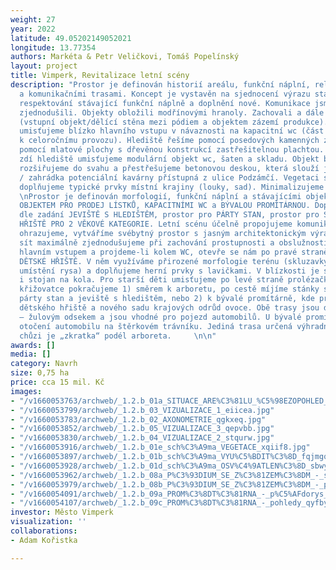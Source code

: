 ```yaml
---
weight: 27
year: 2022
latitude: 49.05202149052021
longitude: 13.77354
authors: Markéta & Petr Veličkovi, Tomáš Popelínský
layout: project
title: Vimperk, Revitalizace letní scény
description: "Prostor je definován historií areálu, funkční náplní, reliéfem, stavbami
  a komunikačními trasami. Koncept je vystavěn na sjednocení výrazu stavebních objektů,
  respektování stávající funkční náplně a doplnění nové. Komunikace jsme maximálně
  zjednodušili. Objekty obložili modřínovými hranoly. Zachovali a dále použili kámen
  (vstupní objekt/dělící stěna mezi pódiem a objektem zázemí produkce). Dětské hřiště
  umisťujeme blízko hlavního vstupu v návaznosti na kapacitní wc (část toalet vyčleňujeme
  k celoročnímu provozu). Hlediště řešíme pomocí posedových kamenných zídek, jeviště
  pomocí mlatové plochy s dřevěnou konstrukcí zastřešitelnou plachtou. Za kamennou
  zdí hlediště umisťujeme modulární objekt wc, šaten a skladu. Objekt bývalé promítárny
  rozšiřujeme do svahu a přestřešujeme betonovou deskou, která slouží jako vyhlídka
  / zahrádka potenciální kavárny přístupná z ulice Podzámčí. Vegetaci sjednocujeme,
  doplňujeme typické prvky místní krajiny (louky, sad). Minimalizujeme údržbu.  \n\nKONCEPT
  \nProstor je definován morfologií, funkční náplní a stávajícími objekty - VSTUPNÍM
  OBJEKTEM PRO PRODEJ LÍSTKŮ, KAPACITNÍMI WC a BÝVALOU PROMÍTÁRNOU. Doplněny jsou
  dle zadání JEVIŠTĚ S HLEDIŠTĚM, prostor pro PÁRTY STAN, prostor pro STÁNKY, DĚTSKÉ
  HŘIŠTĚ PRO 2 VĚKOVÉ KATEGORIE. Letní scénu účelně propojujeme komunikační sítí,
  ohrazujeme, vytváříme svébytný prostor s jasným architektonickým výrazem. Cestní
  sít maximálně zjednodušujeme při zachování prostupnosti a obslužnosti areálu. Vstoupíme-li
  hlavním vstupem a projdeme-li kolem WC, otevře se nám po pravé straně cesty nové
  DĚTSKÉ HŘIŠTĚ. V něm využíváme přirozené morfologie terénu (skluzavky na svahu,
  umístění rysa) a doplňujeme herní prvky s lavičkami. V blízkosti je situováno pítko
  i stojan na kola. Pro starší děti umisťujeme po levé straně prolézačku. Na první
  křižovatce pokračujeme 1) směrem k arboretu, po cestě míjíme stánky s občerstvením,
  párty stan a jeviště s hledištěm, nebo 2) k bývalé promítárně, kde procházíme kolem
  dětského hřiště a nového sadu krajových odrůd ovoce. Obě trasy jsou dlážděné kamenem
  – žulovým odsekem a jsou vhodné pro pojezd automobilů. U bývalé promítárny je možnost
  otočení automobilu na štěrkovém trávníku. Jediná trasa určená výhradně pro pěší
  chůzi je „zkratka“ podél arboreta.     \n\n"
awards: []
media: []
category: Navrh
size: 0,75 ha
price: cca 15 mil. Kč
images:
- "/v1660053763/archweb/_1.2.b_01a_SITUACE_ARE%C3%81LU_%C5%98EZOPOHLED_copy_aktxkl.jpg"
- "/v1660053799/archweb/_1.2.b_03_VIZUALIZACE_1_eiicea.jpg"
- "/v1660053783/archweb/_1.2.b_02_AXONOMETRIE_qgkxeq.jpg"
- "/v1660053852/archweb/_1.2.b_05_VIZUALIZACE_3_qepvbb.jpg"
- "/v1660053830/archweb/_1.2.b_04_VIZUALIZACE_2_stqurw.jpg"
- "/v1660053916/archweb/_1.2.b_01e_sch%C3%A9ma_VEGETACE_xqiif8.jpg"
- "/v1660053897/archweb/_1.2.b_01b_sch%C3%A9ma_VYU%C5%BDIT%C3%8D_fqjmgq.jpg"
- "/v1660053928/archweb/_1.2.b_01d_sch%C3%A9ma_OSV%C4%9ATLEN%C3%8D_sbwyzt.jpg"
- "/v1660053962/archweb/_1.2.b_08a_P%C3%93DIUM_SE_Z%C3%81ZEM%C3%8DM_-_situace_pohled_lpzrwm.jpg"
- "/v1660053979/archweb/_1.2.b_08b_P%C3%93DIUM_SE_Z%C3%81ZEM%C3%8DM_-_pohledy_ui5j36.jpg"
- "/v1660054091/archweb/_1.2.b_09a_PROM%C3%8DT%C3%81RNA_-_p%C5%AFdorys_st%C5%99echy_chatrf.jpg"
- "/v1660054107/archweb/_1.2.b_09c_PROM%C3%8DT%C3%81RNA_-_pohledy_qyfby1.jpg"
investor: Město Vimperk
visualization: ''
collaborations:
- Adam Kořistka

---
```

